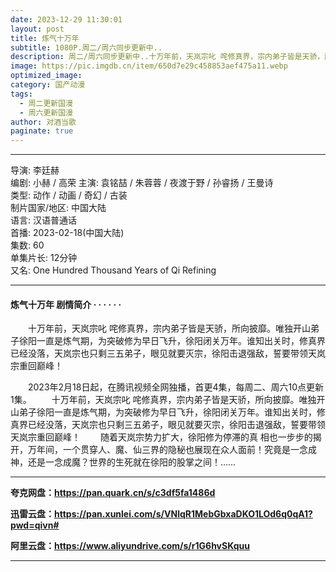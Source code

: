```yaml
---
date: 2023-12-29 11:30:01
layout: post
title: 炼气十万年
subtitle: 1080P.周二/周六同步更新中..
description: 周二/周六同步更新中..十万年前，天岚宗叱 咤修真界，宗内弟子皆是天骄，所向披靡。唯独开山弟子徐阳一直是炼气期，为突破修为早日飞升，徐阳闭关万年。谁知出关时，修真界已经没落，天岚宗也只剩三五弟子，眼见就要灭宗，徐阳击退强敌，誓要...
image: https://pic.imgdb.cn/item/650d7e29c458853aef475a11.webp
optimized_image: 
category: 国产动漫
tags:
  - 周二更新国漫
  - 周六更新国漫
author: 对酒当歌
paginate: true
---
```


---

导演: 李廷赫  
编剧: 小赫 / 高荣
主演: 袁铭喆 / 朱蓉蓉 / 夜渡于野 / 孙睿扬 / 王曼诗  
类型: 动作 / 动画 / 奇幻 / 古装  
制片国家/地区: 中国大陆  
语言: 汉语普通话  
首播: 2023-02-18(中国大陆)  
集数: 60  
单集片长: 12分钟  
又名: One Hundred Thousand Years of Qi Refining  

---

#### 炼气十万年 剧情简介 · · · · · ·

　　十万年前，天岚宗叱 咤修真界，宗内弟子皆是天骄，所向披靡。唯独开山弟子徐阳一直是炼气期，为突破修为早日飞升，徐阳闭关万年。谁知出关时，修真界已经没落，天岚宗也只剩三五弟子，眼见就要灭宗，徐阳击退强敌，誓要带领天岚宗重回巅峰！

　　2023年2月18日起，在腾讯视频全网独播，首更4集，每周二、周六10点更新1集。
　　十万年前，天岚宗叱 咤修真界，宗内弟子皆是天骄，所向披靡。唯独开山弟子徐阳一直是炼气期，为突破修为早日飞升，徐阳闭关万年。谁知出关时，修真界已经没落，天岚宗也只剩三五弟子，眼见就要灭宗，徐阳击退强敌，誓要带领天岚宗重回巅峰！
　　随着天岚宗势力扩大，徐阳修为停滞的真 相也一步步的揭开，万年间，一个贯穿人、魔、仙三界的隐秘也展现在众人面前！究竟是一念成神，还是一念成魔？世界的生死就在徐阳的股掌之间！……

---

**夸克网盘：<https://pan.quark.cn/s/c3df5fa1486d>**

**迅雷云盘：<https://pan.xunlei.com/s/VNlqR1MebGbxaDKO1LOd6q0qA1?pwd=qivn#>**

**阿里云盘：<https://www.aliyundrive.com/s/r1G6hvSKquu>**

---
